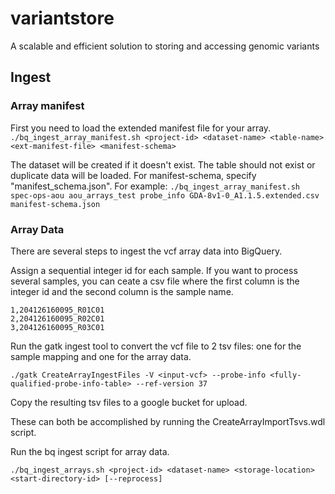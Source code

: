 # variantstore
A scalable and efficient solution to storing and accessing genomic variants

## Ingest
### Array manifest
First you need to load the extended manifest file for your array. 
`./bq_ingest_array_manifest.sh <project-id> <dataset-name> <table-name> <ext-manifest-file> <manifest-schema>`

The dataset will be created if it doesn't exist. The table should not exist or duplicate data will be loaded. For manifest-schema, specify "manifest_schema.json". For example: `./bq_ingest_array_manifest.sh spec-ops-aou aou_arrays_test probe_info GDA-8v1-0_A1.1.5.extended.csv manifest-schema.json`

### Array Data
There are several steps to ingest the vcf array data into BigQuery.


Assign a sequential integer id for each sample. If you want to process several samples, you can ceate a csv file where the first column is the integer id and the second column is the sample name. 

	1,204126160095_R01C01
	2,204126160095_R02C01
	3,204126160095_R03C01

Run the gatk ingest tool to convert the vcf file to 2 tsv files: one for the sample mapping and one for the array data. 

	./gatk CreateArrayIngestFiles -V <input-vcf> --probe-info <fully-qualified-probe-info-table> --ref-version 37

Copy the resulting tsv files to a google bucket for upload.

These can both be accomplished by running the CreateArrayImportTsvs.wdl script.

Run the bq ingest script for array data.

	./bq_ingest_arrays.sh <project-id> <dataset-name> <storage-location> <start-directory-id> [--reprocess]



